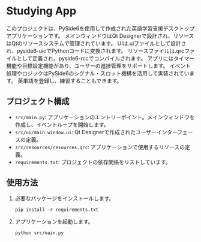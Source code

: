 # Studying App


このプロジェクトは、PySide6を使用して作成された英語学習支援デスクトップアプリケーションです。</b>
メインウィンドウはQt Designerで設計され、リソースはQtのリソースシステムで管理されています。
UIは.uiファイルとして設計され、pyside6-uicでPythonコードに変換されます。
リソースファイルは.qrcファイルとして定義され、pyside6-rccでコンパイルされます。
アプリにはタイマー機能や目標設定機能があり、ユーザーの進捗管理をサポートします。
イベント処理やロジックはPySide6のシグナル・スロット機構を活用して実装されています。
英単語を登録し、練習することもできます。


## プロジェクト構成

- `src/main.py`: アプリケーションのエントリーポイント。メインウィンドウを作成し、イベントループを開始します。
- `src/ui/main_window.ui`: Qt Designerで作成されたユーザーインターフェースの定義。
- `src/resources/resources.qrc`: アプリケーションで使用するリソースの定義。
- `requirements.txt`: プロジェクトの依存関係をリストしています。

## 使用方法

1. 必要なパッケージをインストールします。
   ```
   pip install -r requirements.txt
   ```

2. アプリケーションを起動します。
   ```
   python src/main.py
   ```
